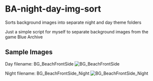 # BA-night-day-img-sort
Sorts background images into separate night and day theme folders

Just a simple script for myself to separate background images from the game Blue Archive


## Sample Images

Day filename: BG_BeachFrontSide
![BG_BeachFrontSide](https://github.com/mhyun2000/BA-night-day-img-sort/assets/61764010/7a172944-4cad-4ae2-b8c0-4a9beb10620c)

Night filename: BG_BeachFrontSide_Night
![BG_BeachFrontSide_Night](https://github.com/mhyun2000/BA-night-day-img-sort/assets/61764010/20661c0f-75e7-442a-a6dc-6fded44d1653)

